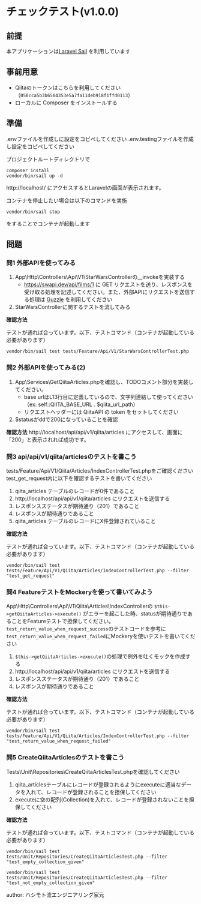 # チェックテスト(v1.0.0)

## 前提

本アプリケーションは[Laravel Sail](https://readouble.com/laravel/8.x/ja/sail.html) を利用しています

## 事前用意
- Qiitaのトークンはこちらを利用してください（`050cca5b3b6504353e5a7fa11deb918f1ffd0113`）
- ローカルに Composer をインストールする

## 準備

.envファイルを作成しに設定をコピペしてください
.env.testingファイルを作成し設定をコピペしてください

プロジェクトルートディレクトリで

```
composer install
vendor/bin/sail up -d
```

http://localhost/ にアクセスするとLaravelの画面が表示されます。

コンテナを停止したい場合は以下のコマンドを実施
```
vendor/bin/sail stop
```
をすることでコンテナが起動します

## 問題

### 問1 外部APIを使ってみる

1. App\Http\Controllers\Api\V1\StarWarsControllerの__invokeを実装する
    - https://swapi.dev/api/films/1 に GET リクエストを送り、レスポンスを受け取る処理を記述してください。また、外部APIにリクエストを送信する処理は [Guzzle](https://readouble.com/laravel/8.x/ja/http-client.html) を利用してください
2. StarWarsControllerに関するテストを流してみる


**確認方法**

テストが通れば合っています。以下、テストコマンド（コンテナが起動している必要があります）
```
vendor/bin/sail test tests/Feature/Api/V1/StarWarsControllerTest.php
```

### 問2 外部APIを使ってみる(2)

1. App\Services\GetQiitaArticles.phpを確認し、TODOコメント部分を実装してください。
    - base urlはL13行目に定義しているので、文字列連結して使ってください（ex: self::QIITA_BASE_URL . $qiita_url_path）
    - リクエストヘッダーには QiitaAPI の token をセットしてください
2. $statusがddで200になっていることを確認

**確認方法**
http://localhost/api/api/v1/qiita/articles にアクセスして、画面に「200」と表示されれば成功です。


### 問3 api/api/v1/qiita/articlesのテストを書こう

tests/Feature/Api/V1/Qiita/Articles/IndexControllerTest.phpをご確認ください
test_get_request内に以下を確認するテストを書いてください

1. qiita_articles テーブルのレコードが0件であること
2. http://localhost/api/api/v1/qiita/articles にリクエストを送信する
3. レスポンスステータスが期待通り（201）であること
4. レスポンスが期待通りであること
5. qiita_articles テーブルのレコードにX件登録されていること

**確認方法**

テストが通れば合っています。以下、テストコマンド（コンテナが起動している必要があります）
```
vendor/bin/sail test tests/Feature/Api/V1/Qiita/Articles/IndexControllerTest.php --filter "test_get_request"
```

### 問4 FeatureテストをMockeryを使って書いてみよう

App\Http\Controllers\Api\V1\Qiita\Articles\IndexControllerの `$this->getQiitaArticles->execute()` がエラーを起こした時、statusが期待通りであることをFeatureテストで担保してください。
`test_return_value_when_request_success`のテストコードを参考に`test_return_value_when_request_failed`にMockeryを使いテストを書いてください

1. `$this->getQiitaArticles->execute()`の処理で例外を吐くモックを作成する
2. http://localhost/api/api/v1/qiita/articles にリクエストを送信する
3. レスポンスステータスが期待通り（201）であること
4. レスポンスが期待通りであること


**確認方法**

テストが通れば合っています。以下、テストコマンド（コンテナが起動している必要があります）
```
vendor/bin/sail test tests/Feature/Api/V1/Qiita/Articles/IndexControllerTest.php --filter "test_return_value_when_request_failed"
```

### 問5 CreateQiitaArticlesのテストを書こう

Tests\Unit\Repositories\CreateQiitaArticlesTest.phpを確認してください

1. qiita_articlesテーブルにレコードが登録されるようにexecuteに適当なデータを入れて、レコードが登録されることを担保してください
2. executeに空の配列(Collection)を入れて、レコードが登録されないことを担保してください

**確認方法**

テストが通れば合っています。以下、テストコマンド（コンテナが起動している必要があります）
```
vendor/bin/sail test tests/Unit/Repositories/CreateQiitaArticlesTest.php --filter "test_empty_collection_given"

vendor/bin/sail test tests/Unit/Repositories/CreateQiitaArticlesTest.php --filter "test_not_empty_collection_given"
```


author: ハシモト流エンジニアリング家元
